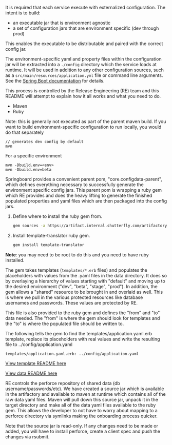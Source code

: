 
It is required that each service execute with externalized configuration.  The intent is to build:
* an executable jar that is environment agnostic
* a set of configuration jars that are environment specific (dev through prod)

This enables the executable to be distributable and paired with the correct config jar.

The environment-specific yaml and property files within the configuration jar will be extracted
into a `./config` directory which the service loads at runtime. It will be used
in addition to any other configuration sources, such as a `src/main/resources/application.yml`
file or command line arguments. See the [Spring Boot documentation][boot-docs-config] for details.

This process is controlled by the Release Engineering (RE) team and this README will attempt to 
explain how it all works and what you need to do.

* Maven
* Ruby


Note: this is generally not executed as part of the parent maven build. If you want to build environment-specific
configuration to run locally, you would do that separately

```
// generates dev config by default
mvn
```

For a specific environment
```
mvn -Dbuild.env=<env>
mvn -Dbuild.env=beta
```


Springboard provides a convenient parent pom, "core.configdata-parent", which defines everything
necessary to successfully generate the environment specific config jars.  This parent pom is 
wrapping a ruby gem which RE provides and does the heavy lifting to generate the finished
populated properties and yaml files which are then packaged into the config jars.


1. Define where to install the ruby gem from.

    ```bash
    gem sources -a https://artifact.internal.shutterfly.com/artifactory/gems-local/
    ```
    
2.  Install template-translator ruby gem.

    ```bash
    gem install template-translator
    ```

**Note**: you may need to be root to do this and you need to have ruby installed.

The gem takes templates (`templates/*.erb` files) and populates the placeholders with values from the .yaml files
in the data directory.  It does so by overlaying a hierarchy of values starting with "default" and moving
up to the desired environment ("dev", "beta", "stage", "prod").  In addition, the gem
allows a "shared" resource to be brought in and overlaid as well.  This is where we pull in the 
various protected resources like database usernames and passwords.  These values are protected by 
RE.

This file is also provided to the ruby gem and defines the "from" and "to" data needed.  The "from" 
is where the gem should look for templates and the "to" is where the populated file should be
written to.

The following tells the gem to find the templates/application.yaml.erb template, replace its 
placeholders with real values and write the resulting file to ../config/application.yaml
```
templates/application.yaml.erb: ../config/application.yaml
```

[View template README here](templates/)

[View data README here](data/)

RE controls the perforce repository of shared data (db username/passwords/etc).  We have created 
a source jar which is available in the artifactory and available to maven at runtime which contains 
all of the raw data yaml files.  Maven will pull down this source jar, unpack it in the target
directory and make all of the data yaml files available to the ruby gem.  This allows the developer
to not have to worry about mapping to a perforce directory via symlinks making the onboarding 
process quicker.

Note that the source jar is read-only.  If any changes need to be made or added, you will have to 
install perforce, create a client spec and push the changes via rsubmit.


[boot-docs-config]: http://docs.spring.io/spring-boot/docs/current-SNAPSHOT/reference/html/boot-features-external-config.html
